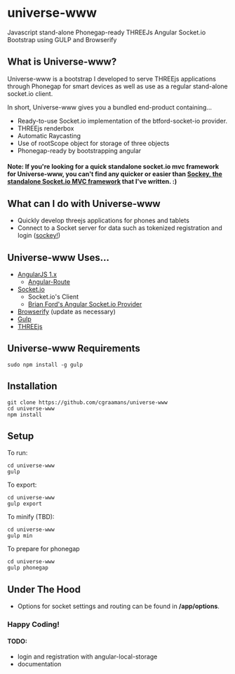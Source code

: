 # universe-www

Javascript stand-alone Phonegap-ready THREEJs Angular Socket.io Bootstrap using GULP and Browserify

## What is Universe-www?

Universe-www is a bootstrap I developed to serve THREEjs applications through Phonegap for smart devices as well as use as a regular stand-alone socket.io client.

In short, Universe-www gives you a bundled end-product containing...

- Ready-to-use Socket.io implementation of the btford-socket-io provider.  
- THREEjs renderbox  
- Automatic Raycasting  
- Use of rootScope object for storage of three objects
- Phonegap-ready by bootstrapping angular  

#### Note: If you're looking for a quick standalone socket.io mvc framework for Universe-www, you can't find any quicker or easier than [Sockey, the standalone Socket.io MVC framework](https://github.com/cgraamans/sockey) that I've written. :)

## What can I do with Universe-www

- Quickly develop threejs applications for phones and tablets  
- Connect to a Socket server for data such as tokenized registration and login ([sockey!](https://github.com/cgraamans/sockey))  

## Universe-www Uses...

- [AngularJS 1.x](https://angularjs.org/)  
  - [Angular-Route](https://docs.angularjs.org/api/ngRoute)  
- [Socket.io](http://socket.io/)  
  - Socket.io's Client  
  - [Brian Ford's Angular Socket.io Provider](https://github.com/btford/angular-socket-io)  
- [Browserify](https://browserify.org/) (update as necessary)  
- [Gulp](http://gulpjs.com/)  
- [THREEjs](http://threejs.org)  


## Universe-www Requirements

    sudo npm install -g gulp

## Installation

    git clone https://github.com/cgraamans/universe-www
    cd universe-www
    npm install

## Setup

To run:

    cd universe-www
    gulp

To export:

    cd universe-www
    gulp export

To minify (TBD):

    cd universe-www
    gulp min

To prepare for phonegap

    cd universe-www
    gulp phonegap

## Under The Hood

- Options for socket settings and routing can be found in **/app/options**.

### Happy Coding!

#### TODO:

- login and registration with angular-local-storage
- documentation 